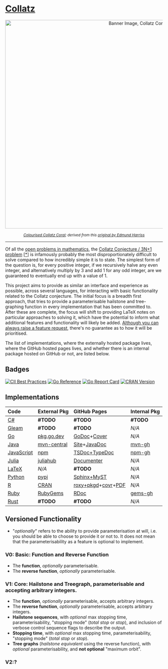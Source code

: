 # [Collatz](https://github.com/Skenvy/Collatz)
<p align="center"><picture>
  <source media="(prefers-color-scheme: dark)" srcset="https://raw.githubusercontent.com/wiki/Skenvy/Collatz/.meta/banners/modifications/_Main_dark.png"/>
  <img alt="Banner Image, Collatz Coral" src="https://raw.githubusercontent.com/wiki/Skenvy/Collatz/.meta/banners/modifications/_Main_light.png" width=830 height=666/>
</picture></p>
<sub><p align="center"><i>
  <a href="https://github.com/Skenvy/Collatz/blob/main/.meta/banners/README.md">Colourised Collatz Coral</a>; derived from this
  <a href="https://twitter.com/Gelada/status/846751901756653568">original by Edmund Harriss</a>
</i></p></sub>

---
Of all the [open problems in mathematics](https://en.wikipedia.org/wiki/List_of_unsolved_problems_in_mathematics), the [Collatz Conjecture / 3N+1 problem](https://en.wikipedia.org/wiki/Collatz_conjecture) [[*](https://mathworld.wolfram.com/CollatzProblem.html)] is infamously probably the most disproportionately difficult to solve compared to how incredibly simple it is to state.
The simplest form of the question is, for every positive integer, if we recursively halve any even integer, and alternatively multiply by 3 and add 1 for any odd integer, are we guaranteed to eventually end up with a value of 1.

This project aims to provide as similar an interface and experience as possible, across several languages, for interacting with basic functionality related to the Collatz conjecture.
The initial focus is a breadth first approach, that tries to provide a parameterisable hailstone and tree-graphing function in every implementation that has been committed to.
After these are complete, the focus will shift to providing LaTeX notes on particular approaches to solving it, which have the potential to inform what additional features and functionality will likely be added.
[Although you can always raise a feature request](https://github.com/Skenvy/Collatz/issues/new?assignees=&labels=enhancement&projects=&template=feature-request.yaml), there's no guarantee as to how it will be prioritised.

The list of implementations, where the externally hosted package lives, where the GitHub hosted pages lives, and whether there is an internal package hosted on GitHub or not, are listed below.
## Badges
[![CII Best Practices](https://bestpractices.coreinfrastructure.org/projects/6311/badge)](https://bestpractices.coreinfrastructure.org/projects/6311)
[![Go Reference](https://pkg.go.dev/badge/github.com/Skenvy/Collatz/go.svg)](https://pkg.go.dev/github.com/Skenvy/Collatz/go)
[![Go Report Card](https://goreportcard.com/badge/github.com/Skenvy/Collatz/go)](https://goreportcard.com/report/github.com/Skenvy/Collatz/go)
[![CRAN Version](https://www.r-pkg.org/badges/version/collatz)](https://cran.r-project.org/package=collatz)
## Implementations
| Code | External Pkg | GitHub Pages | Internal Pkg |
| :--- | :---         | :---         | :---         |
| [C#](https://github.com/Skenvy/Collatz/tree/main/C%23) | **#TODO** | **#TODO** | **#TODO** |
| [Gleam](https://github.com/Skenvy/Collatz/tree/main/gleam) | **#TODO** | **#TODO** | _N/A_ |
| [Go](https://github.com/Skenvy/Collatz/tree/main/go) | [pkg.go.dev](https://pkg.go.dev/github.com/Skenvy/Collatz/go) | [GoDoc](https://skenvy.github.io/Collatz/go/)+[Cover](https://skenvy.github.io/Collatz/go/coverage.html) | _N/A_ |
| [Java](https://github.com/Skenvy/Collatz/tree/main/java) | [mvn-central](https://search.maven.org/artifact/io.github.skenvy/collatz) | [Site](https://skenvy.github.io/Collatz/java/)+[JavaDoc](https://skenvy.github.io/Collatz/java/apidocs/io/github/skenvy/package-summary.html) | [mvn-gh](https://github.com/Skenvy/Collatz/packages/1445255) |
| [JavaScript](https://github.com/Skenvy/Collatz/tree/main/javascript) | [npm](https://www.npmjs.com/package/@skenvy/collatz) | [TSDoc+TypeDoc](https://skenvy.github.io/Collatz/javascript) | [npm-gh](https://github.com/Skenvy/Collatz/pkgs/npm/collatz) |
| [Julia](https://github.com/Skenvy/Collatz/tree/main/julia) | [juliahub](https://juliahub.com/ui/Packages/Collatz/UmeZE) | [Documenter](https://skenvy.github.io/Collatz/julia/) | _N/A_ |
| [LaTeX](https://github.com/Skenvy/Collatz/tree/main/LaTeX) | _N/A_ | **#TODO** | _N/A_ |
| [Python](https://github.com/Skenvy/Collatz/tree/main/python) | [pypi](https://pypi.org/project/collatz/) | [Sphinx+MyST](https://skenvy.github.io/Collatz/python/) | _N/A_ |
| [R](https://github.com/Skenvy/Collatz/tree/main/R) | [CRAN](https://cran.r-project.org/package=collatz) | [roxy+pkgd](https://skenvy.github.io/Collatz/R/)+[covr](https://skenvy.github.io/Collatz/R/covr/Collatz-report.html)+[PDF](https://skenvy.github.io/Collatz/R/pdf/) | _N/A_ |
| [Ruby](https://github.com/Skenvy/Collatz/tree/main/ruby) | [RubyGems](https://rubygems.org/gems/collatz) | [RDoc](https://skenvy.github.io/Collatz/ruby/) | [gems-gh](https://github.com/Skenvy/Collatz/packages/1636643) |
| [Rust](https://github.com/Skenvy/Collatz/tree/main/rust) | **#TODO** | **#TODO** | _N/A_ |
## Versioned Functionality
* "_optionally_" refers to the ability to provide parameterisation at will, i.e. you should be able to choose to provide it or not to. It does not mean that the parameterisability as a feature is optional to implement.
### V0: Basic: Function and Reverse Function
* The **function**, _optionally_ parameterisable.
* The **reverse function**, _optionally_ parameterisable.
### V1: Core: Hailstone and Treegraph, parameterisable and accepting arbitrary integers.
* The **function**, _optionally_ parameterisable, accepts arbitrary integers.
* The **reverse function**, _optionally_ parameterisable, accepts arbitrary integers.
* **Hailstone sequences**, with _optional_ max stopping time, parameterisability, "stopping mode" (_total stop_ or _stop_), and inclusion of verbose control sequence flags to describe the output.
* **Stopping time**, with _optional_ max stopping time, parameterisability, "stopping mode" (_total stop_ or _stop_).
* **Tree graphs** (_hailstone equivalent_ using the reverse function), with _optional_ parameterisability, and **not optional** "maximum orbit".
### V2:?

